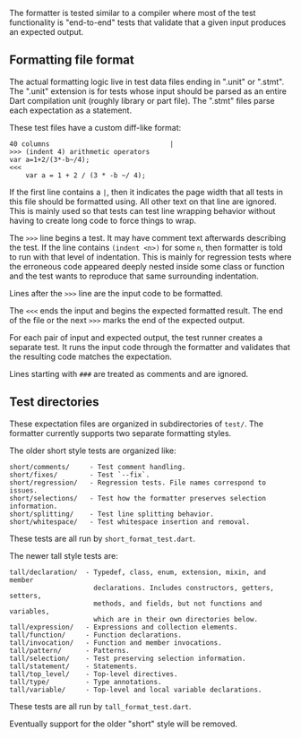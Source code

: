 The formatter is tested similar to a compiler where most of the test
functionality is "end-to-end" tests that validate that a given input produces
an expected output.

## Formatting file format

The actual formatting logic live in test data files ending in ".unit" or
".stmt". The ".unit" extension is for tests whose input should be parsed as an
entire Dart compilation unit (roughly library or part file). The ".stmt" files
parse each expectation as a statement.

These test files have a custom diff-like format:

```
40 columns                              |
>>> (indent 4) arithmetic operators
var a=1+2/(3*-b~/4);
<<<
    var a = 1 + 2 / (3 * -b ~/ 4);
```

If the first line contains a `|`, then it indicates the page width that all
tests in this file should be formatted using. All other text on that line are
ignored. This is mainly used so that tests can test line wrapping behavior
without having to create long code to force things to wrap.

The `>>>` line begins a test. It may have comment text afterwards describing the
test. If the line contains `(indent <n>)` for some `n`, then formatter is told
to run with that level of indentation. This is mainly for regression tests where
the erroneous code appeared deeply nested inside some class or function and the
test wants to reproduce that same surrounding indentation.

Lines after the `>>>` line are the input code to be formatted.

The `<<<` ends the input and begins the expected formatted result. The end of
the file or the next `>>>` marks the end of the expected output.

For each pair of input and expected output, the test runner creates a separate
test. It runs the input code through the formatter and validates that the
resulting code matches the expectation.

Lines starting with `###` are treated as comments and are ignored.

## Test directories

These expectation files are organized in subdirectories of `test/`. The
formatter currently supports two separate formatting styles.

The older short style tests are organized like:

```
short/comments/     - Test comment handling.
short/fixes/        - Test `--fix`.
short/regression/   - Regression tests. File names correspond to issues.
short/selections/   - Test how the formatter preserves selection information.
short/splitting/    - Test line splitting behavior.
short/whitespace/   - Test whitespace insertion and removal.
```

These tests are all run by `short_format_test.dart`.

The newer tall style tests are:

```
tall/declaration/  - Typedef, class, enum, extension, mixin, and member
                     declarations. Includes constructors, getters, setters,
                     methods, and fields, but not functions and variables,
                     which are in their own directories below.
tall/expression/   - Expressions and collection elements.
tall/function/     - Function declarations.
tall/invocation/   - Function and member invocations.
tall/pattern/      - Patterns.
tall/selection/    - Test preserving selection information.
tall/statement/    - Statements.
tall/top_level/    - Top-level directives.
tall/type/         - Type annotations.
tall/variable/     - Top-level and local variable declarations.
```

These tests are all run by `tall_format_test.dart`.

Eventually support for the older "short" style will be removed.
